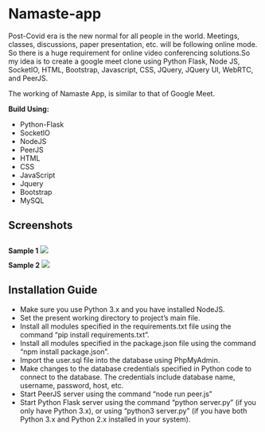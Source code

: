 # Namaste-app
<p>Post-Covid era is the new normal for all people in the world. Meetings, classes, discussions, paper presentation, etc. will be following online mode. So there is a huge requirement for online video conferencing solutions.So my idea is to create a google meet clone using Python Flask, Node JS, SocketIO, HTML, Bootstrap, Javascript, CSS, JQuery, JQuery UI, WebRTC, and PeerJS.</p>
<p>The working  of Namaste App, is similar to that of Google Meet.</p>


**Build Using:**
* Python-Flask
* SocketIO
* NodeJS
* PeerJS
* HTML
* CSS
* JavaScript
* Jquery
* Bootstrap
* MySQL

## Screenshots

**Sample 1**
<img src="http://zateart.com/covidchart/samples/sample1.png" style="margin-top:10px">
<br>
**Sample 2**
<img src="http://zateart.com/covidchart/samples/sample2.png" style="margin-top:10px">


## Installation Guide

* Make sure you use Python 3.x and you have installed NodeJS.
* Set the present working directory to project’s main file.
* Install all modules specified in the requirements.txt file using the command “pip install requirements.txt”.
* Install all modules specified in the package.json file using the command “npm install package.json”.
* Import the user.sql file into the database using PhpMyAdmin.
* Make changes to the database credentials specified in Python code to connect to the database. The credentials include database name, username, password, host, etc.
* Start PeerJS server using the command “node run peer.js”
* Start Python Flask server using the command “python server.py” (if you only have Python 3.x), or using “python3 server.py” (if you have both Python 3.x and Python 2.x installed in your system).

